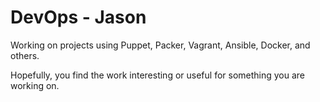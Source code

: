 # DevOps - Jason

Working on projects using Puppet, Packer, Vagrant, Ansible, Docker, and others.

Hopefully, you find the work interesting or useful for something you are working on.

